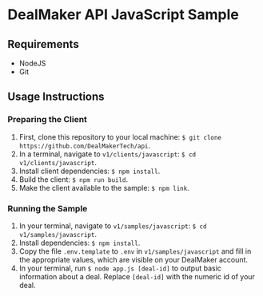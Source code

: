 # DealMaker API JavaScript Sample

## Requirements

* NodeJS
* Git

## Usage Instructions

### Preparing the Client

1. First, clone this repository to your local machine: `$ git clone https://github.com/DealMakerTech/api`.
2. In a terminal, navigate to `v1/clients/javascript`: `$ cd v1/clients/javascript`.
3. Install client dependencies: `$ npm install`.
4. Build the client: `$ npm run build`.
5. Make the client available to the sample: `$ npm link`.

### Running the Sample

1. In your terminal, navigate to `v1/samples/javascript`: `$ cd v1/samples/javascript`.
2. Install dependencies: `$ npm install`.
3. Copy the file `.env.template` to `.env` in `v1/samples/javascript` and fill in the appropriate values, which are visible on your DealMaker account.
4. In your terminal, run `$ node app.js [deal-id]` to output basic information about a deal. Replace `[deal-id]` with the numeric id of your deal. 
